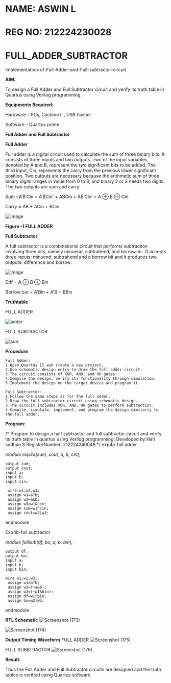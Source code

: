 # NAME: ASWIN L
# REG NO: 212224230028
# FULL_ADDER_SUBTRACTOR

Implementation-of-Full-Adder-and-Full-subtractor-circuit

**AIM:**

To design a Full Adder and Full Subtractor circuit and verify its truth table in Quartus using Verilog programming.

**Equipments Required:**

Hardware – PCs, Cyclone II , USB flasher

Software – Quartus prime

**Full Adder and Full Subtractor**

**Full Adder**

Full adder is a digital circuit used to calculate the sum of three binary bits. It consists of three inputs and two outputs. Two of the input variables, denoted by A and B, represent the two significant bits to be added. The third input, Cin, represents the carry from the previous lower significant position. Two outputs are necessary because the arithmetic sum of three binary digits ranges in value from 0 to 3, and binary 2 or 3 needs two digits. The two outputs are sum and carry.

Sum =A’B’Cin + A’BCin’ + ABCin + AB’Cin’ = A ⊕ B ⊕ Cin 

Carry = AB + ACin + BCin

![image](https://github.com/naavaneetha/FULL_ADDER_SUBTRACTOR/assets/154305477/0f30ba51-5ffb-4198-845f-18e054f675e7)

**Figure -1 FULL ADDER**

**Full Subtractor**

A full subtractor is a combinational circuit that performs subtraction involving three bits, namely minuend, subtrahend, and borrow-in . It accepts three inputs: minuend, subtrahend and a borrow bit and it produces two outputs: difference and borrow.

![image](https://github.com/naavaneetha/FULL_ADDER_SUBTRACTOR/assets/154305477/02b24f51-ab51-4304-9ad6-7b81ffc1ead5)

Diff = A ⊕ B ⊕ Bin 

Borrow out = A'Bin + A'B + BBin

**Truthtable**

FULL ADDER

![adder](https://github.com/user-attachments/assets/22e765a8-cc68-4b5f-9340-acf4d413b738)

FULL SUBTRACTOR

![sub](https://github.com/user-attachments/assets/5ccb9ac1-a6db-4c01-a7f7-f4f6f01ceaf8)



**Procedure**
```
Full Adder: 
1.Open Quartus II and create a new project. 
2.Use schematic design entry to draw the full adder circuit. 
3.The circuit consists of XOR, AND, and OR gates. 
4.Compile the design, verify its functionality through simulation. 
5.Implement the design on the target device and program it.

Full Subtractor: 
1.Follow the same steps as for the full adder. 
2.Draw the full subtractor circuit using schematic design. 
3.The circuit includes XOR, AND, OR gates to perform subtraction. 
4.Compile, simulate, implement, and program the design similarly to the full adder.
```
**Program:**

/* Program to design a half subtractor and full subtractor circuit and verify its truth table in quartus using Verilog programming. 
Developed by:Hari sudhan S   RegisterNumber: 212224240048
*/
 exp4a-full adder

 *module exp4a(sum, cout, a, b, cin);*

    output sum;
    output cout;
    input a;
    input b;
    input cin;

	 wire w1,w2,w3;
	 assign w1=a^b;
	 assign w2=a&b;
	 assign w3=w1&cin;
	 assign sum=w1^cin;
	 assign cout=w2|w3;
endmodule

Exp4b-full subtractor

*module fullsub(df, bo, a, b, bin);*

    output df;
    output bo;
    input a;
    input b;
    input bin;
    
	wire w1,w2,w3;
	 assign w1=a^b;
	 assign w2=(~a&b);
	 assign w3=(~w1&bin);
	 assign df=w1^bin;
	 assign bo=w2|w3;

endmodule


**RTL Schematic**
![Screenshot (173)](https://github.com/user-attachments/assets/e264e643-06a2-44a5-8ad9-2350e11a2a6b)

![Screenshot (174)](https://github.com/user-attachments/assets/e6c76635-b451-4719-bc8c-2720ae0f6696)


**Output Timing Waveform**
FULL ADDER 
![Screenshot (175)](https://github.com/user-attachments/assets/cbcdc725-a131-4da9-a243-f99760c62362)

FULL SUBBTRACTOR
![Screenshot (176)](https://github.com/user-attachments/assets/4383853e-2352-4d0f-85e5-9f0614d10d12)


**Result:**

Thus the Full Adder and Full Subtractor circuits are designed and the truth tables is verified using Quartus software.



